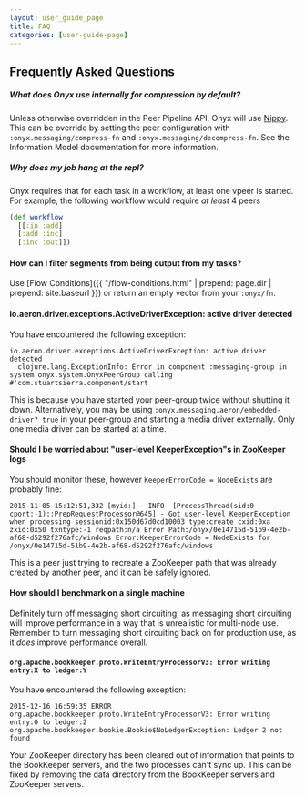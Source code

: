 ```yaml
---
layout: user_guide_page
title: FAQ
categories: [user-guide-page]
---
```


## Frequently Asked Questions

##### What does Onyx use internally for compression by default?

Unless otherwise overridden in the Peer Pipeline API, Onyx will use [Nippy](https://github.com/ptaoussanis/nippy). This can be override by setting the peer configuration with `:onyx.messaging/compress-fn` and `:onyx.messaging/decompress-fn`. See the Information Model documentation for more information.

##### Why does my job hang at the repl?

Onyx requires that for each task in a workflow, at least one vpeer is started. For example, the following workflow would require *at least* 4 peers

```clojure
(def workflow
  [[:in :add]
  [:add :inc]
  [:inc :out]])
```

#### How can I filter segments from being output from my tasks?

Use [Flow Conditions]({{ "/flow-conditions.html" | prepend: page.dir | prepend: site.baseurl }}) or return an empty vector from your `:onyx/fn`.


#### io.aeron.driver.exceptions.ActiveDriverException: active driver detected

You have encountered the following exception: 

```
io.aeron.driver.exceptions.ActiveDriverException: active driver detected
  clojure.lang.ExceptionInfo: Error in component :messaging-group in system onyx.system.OnyxPeerGroup calling #'com.stuartsierra.component/start
```

This is because you have started your peer-group twice without shutting it down. Alternatively, you may be using `:onyx.messaging.aeron/embedded-driver? true` in your peer-group and starting a media driver externally. Only one media driver can be started at a time.


#### Should I be worried about "user-level KeeperException"s in ZooKeeper logs

You should monitor these, however `KeeperErrorCode = NodeExists` are probably fine:

```
2015-11-05 15:12:51,332 [myid:] - INFO  [ProcessThread(sid:0 cport:-1)::PrepRequestProcessor@645] - Got user-level KeeperException when processing sessionid:0x150d67d0cd10003 type:create cxid:0xa zxid:0x50 txntype:-1 reqpath:n/a Error Path:/onyx/0e14715d-51b9-4e2b-af68-d5292f276afc/windows Error:KeeperErrorCode = NodeExists for /onyx/0e14715d-51b9-4e2b-af68-d5292f276afc/windows
```

This is a peer just trying to recreate a ZooKeeper path that was already created by another peer, and it can be safely ignored.

#### How should I benchmark on a single machine

Definitely turn off messaging short circuiting, as messaging short circuiting
will improve performance in a way that is unrealistic for multi-node use.
Remember to turn messaging short circuiting back on for production use, as it
*does* improve performance overall.

#### `org.apache.bookkeeper.proto.WriteEntryProcessorV3: Error writing entry:X to ledger:Y`

You have encountered the following exception:

```
2015-12-16 16:59:35 ERROR org.apache.bookkeeper.proto.WriteEntryProcessorV3: Error writing entry:0 to ledger:2
org.apache.bookkeeper.bookie.Bookie$NoLedgerException: Ledger 2 not found
```

Your ZooKeeper directory has been cleared out of information that points to the BookKeeper servers,
and the two processes can't sync up. This can be fixed by removing the data directory from the
BookKeeper servers and ZooKeeper servers.

